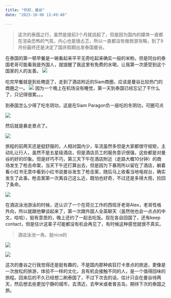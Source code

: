 ```yaml
---
title: "你好，曼谷"
date: "2023-10-06 13:49:48"

---
```

> 这次的泰国之行，虽然是提前2个月就说起了，但是因为国内的媒体一直都在渲染恐怖的气氛，内心也是很忐忑，所以一直都没有做旅游攻略，到了9月份最终还是决定了国庆假期出发泰国曼谷。

在泰国的第一顿早餐是一碗看起来平平无奇吃起来确实一般的米粉。但是同台的泰国老哥可能看我是外国人，就提醒了我这里有免费的水喝，让我第一次感受到这个国家的人的友善。
![](https://cdn.jsdelivr.net/gh/hinhinlaw/blog-resources@main/images/travel/Bangkok/202310312057346.JPG)

吃完早餐就是到处瞎逛了，走到了酒店附近的Siam商圈，应该是曼谷比较热门的商圈之一。
![](https://cdn.jsdelivr.net/gh/hinhinlaw/blog-resources@main/images/travel/Bangkok/2.jpg)
因为一个晚上在机场没有睡觉，第一天到泰国已经忘记了干什么了，只记得很累。。。



到泰国怎么少得了吃冬阴功，这是在Siam Paragon负一层吃的冬阴功，可圈可点

![](https://cdn.jsdelivr.net/gh/hinhinlaw/blog-resources@main/images/travel/Bangkok/3.jpg)



然后就是暴走景点了。

![](https://cdn.jsdelivr.net/gh/hinhinlaw/blog-resources@main/images/travel/Bangkok/4.jpg)



旅程的前两天还是挺舒服的，人相对国内少，车流虽然多但是大家都很守规矩，主动礼让行人，虽然不是五星级酒店，但是酒店员工的服务意识很强，这些都是对曼谷的好的印象。但是好巧不巧，第三天下午在酒店附近（走路大概10分钟）的商场发生了枪击命案，当天下午还打算出去，但是因为下暴雨所以留在了酒店，躺着看小红书无意中看到小红书说曼谷发生了枪击案，随后马上收看当地电视台，确实发生了此事。枪击案第一次离自己这么近，既怕也好奇，不过还是多得大雨，捡回了条命。

![](https://cdn.jsdelivr.net/gh/hinhinlaw/blog-resources@main/images/travel/Bangkok/5.jpeg)



在酒店泳池游泳的时候，还认识了一个在荷兰工作的西班牙老哥Alex，老哥性格外向，所以就跟他攀谈起来了，第一次跟外国人全英聊天（虽然他也会一点点的中文，哈哈），挺有意思的，晚上还约了一起去吃饭。现在各自回国了，还有keep contact，但是估计这辈子可能都没有机会再见了，有时候这种感觉就很不真实。

> 酒店泳池一角，挺nice的

![](https://cdn.jsdelivr.net/gh/hinhinlaw/blog-resources@main/images/travel/Bangkok/6.jpg)

![](https://cdn.jsdelivr.net/gh/hinhinlaw/blog-resources@main/images/travel/Bangkok/7.jpg)



这次的曼谷之行我觉得还是挺有趣的，不是国内那种疯狂打卡景点的旅途，更像是一次放松的旅游，体验不一样的文化，且有机会接触不同的人，是一个值得回味的旅程。回来后的不久已经想二刷泰国了，不过下次去的话，估计只会在曼谷待两天，然后想去些更加宁静的城市，去清迈，去甲米或者普吉岛，期待下次的泰国之旅。
